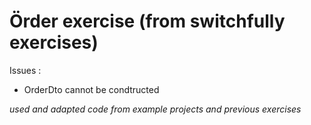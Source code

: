 # Örder exercise (from switchfully exercises)

Issues :

* OrderDto cannot be condtructed




_used and adapted code from example projects and previous exercises_